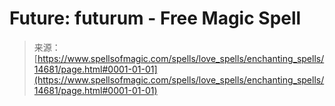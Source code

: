 <!--yml
category: 未分类
date: 2024-06-12 18:53:41
-->

# Future: futurum - Free Magic Spell

> 来源：[https://www.spellsofmagic.com/spells/love_spells/enchanting_spells/14681/page.html#0001-01-01](https://www.spellsofmagic.com/spells/love_spells/enchanting_spells/14681/page.html#0001-01-01)